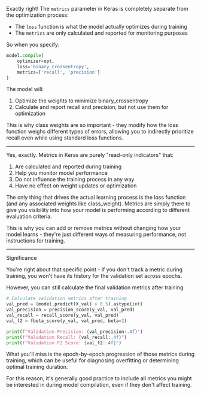 











Exactly right! The `metrics` parameter in Keras is completely separate from the optimization process:

- The `loss` function is what the model actually optimizes during training
- The `metrics` are only calculated and reported for monitoring purposes

So when you specify:
```python
model.compile(
    optimizer=opt,
    loss='binary_crossentropy',
    metrics=['recall', 'precision']
)
```

The model will:
1. Optimize the weights to minimize binary_crossentropy
2. Calculate and report recall and precision, but not use them for optimization

This is why class weights are so important - they modify how the loss function weighs different types of errors, allowing you to indirectly prioritize recall even while using standard loss functions.

---











Yes, exactly. Metrics in Keras are purely "read-only indicators" that:

1. Are calculated and reported during training
2. Help you monitor model performance
3. Do not influence the training process in any way
4. Have no effect on weight updates or optimization

The only thing that drives the actual learning process is the loss function (and any associated weights like class_weight). Metrics are simply there to give you visibility into how your model is performing according to different evaluation criteria.

This is why you can add or remove metrics without changing how your model learns - they're just different ways of measuring performance, not instructions for training.


---

Significance

You're right about that specific point - if you don't track a metric during training, you won't have its history for the validation set across epochs.

However, you can still calculate the final validation metrics after training:

````python
# Calculate validation metrics after training
val_pred = (model.predict(X_val) > 0.5).astype(int)
val_precision = precision_score(y_val, val_pred)
val_recall = recall_score(y_val, val_pred)
val_f2 = fbeta_score(y_val, val_pred, beta=2)

print(f"Validation Precision: {val_precision:.4f}")
print(f"Validation Recall: {val_recall:.4f}")
print(f"Validation F2 Score: {val_f2:.4f}")
````


What you'll miss is the epoch-by-epoch progression of those metrics during training, which can be useful for diagnosing overfitting or determining optimal training duration.

For this reason, it's generally good practice to include all metrics you might be interested in during model compilation, even if they don't affect training.
